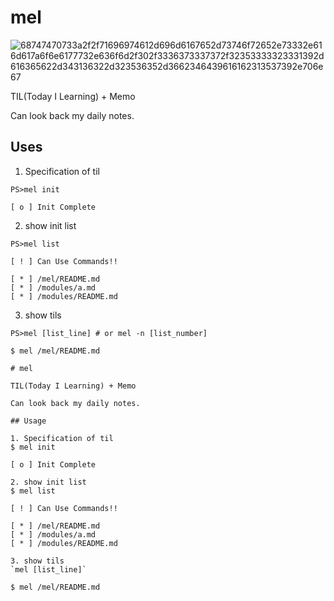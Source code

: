 # mel
![68747470733a2f2f71696974612d696d6167652d73746f72652e73332e616d617a6f6e6177732e636f6d2f302f3336373337372f32353333323331392d616365622d343136322d323536352d3662346439616162313537392e706e67](https://user-images.githubusercontent.com/43775946/53321943-3c4c9f00-391d-11e9-9483-083ee9c8201a.png)

TIL(Today I Learning) + Memo

Can look back my daily notes.

## Uses

1. Specification of til
```
PS>mel init

[ o ] Init Complete
```

2. show init list
```
PS>mel list

[ ! ] Can Use Commands!!

[ * ] /mel/README.md
[ * ] /modules/a.md
[ * ] /modules/README.md
```

3. show tils  
```
PS>mel [list_line] # or mel -n [list_number]

$ mel /mel/README.md

# mel

TIL(Today I Learning) + Memo

Can look back my daily notes.

## Usage

1. Specification of til
$ mel init

[ o ] Init Complete

2. show init list
$ mel list

[ ! ] Can Use Commands!!

[ * ] /mel/README.md
[ * ] /modules/a.md
[ * ] /modules/README.md

3. show tils
`mel [list_line]`

$ mel /mel/README.md

```

